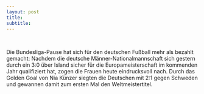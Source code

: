 ```yaml
---
layout: post
title:   
subtitle:  
---
```


 

Die Bundesliga-Pause hat sich für den deutschen Fußball mehr als bezahlt gemacht: Nachdem die deutsche Männer-Nationalmannschaft sich gestern durch ein 3:0 über Island sicher für die Europameisterschaft im kommenden Jahr qualifiziert hat, zogen die Frauen heute eindrucksvoll nach. Durch das Golden Goal von Nia Künzer siegten die Deutschen mit 2:1 gegen Schweden und gewannen damit zum ersten Mal den Weltmeistertitel.
